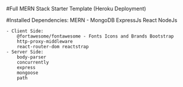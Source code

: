 #Full MERN Stack Starter Template (Heroku Deployment)

#Installed Dependencies: 
    MERN - MongoDB ExpressJs React NodeJs 
    
    - Client Side: 
        @fortawesome/fontawesome - Fonts Icons and Brands Bootstrap 
        http-proxy-middleware 
        react-router-dom reactstrap 
    - Server Side: 
        body-parser 
        concurrently 
        express 
        mongoose 
        path